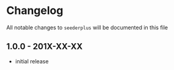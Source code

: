 # Changelog

All notable changes to `seederplus` will be documented in this file

## 1.0.0 - 201X-XX-XX

- initial release
